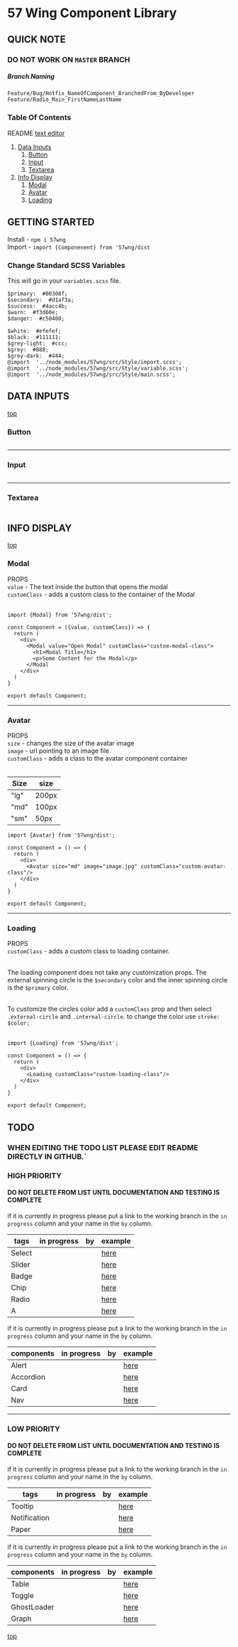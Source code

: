 # 57 Wing Component Library

## QUICK NOTE
### DO NOT WORK ON `MASTER` BRANCH

##### Branch Naming
`Feature/Bug/Hotfix_NameOfComponent_BranchedFrom_ByDeveloper`
<br/>
`Feature/Radio_Main_FirstNameLastName`

### Table Of Contents
README [text editor](https://stackedit.io)

 1. [Data Inputs](#data-inputs)
	1. [Button](#button)
	2. [Input](#input)
	3. [Textarea](#textarea)
2. [Info Display](#info-display)
	1. [Modal](#modal)
	2. [Avatar](#avatar)
	3. [Loading](#loading)

## GETTING STARTED


Install - `npm i 57wng`
<br/>
Import - `import {Componenent} from '57wng/dist`

### Change Standard SCSS Variables

This will go in your `variables.scss` file.
```
$primary:  #00308f;
$secondary:  #d1af3a;
$success:  #4acc4b;
$warn:  #f3d60e;
$danger:  #c50400;

$white:  #efefef;
$black:  #111111;
$grey-light:  #ccc;
$grey:  #888;
$grey-dark:  #444;
@import  '../node_modules/57wng/src/Style/import.scss';
@import  '../node_modules/57wng/src/Style/variable.scss';
@import  '../node_modules/57wng/src/Style/main.scss';
```

## DATA INPUTS
[top](#table-of-contents)
### Button

```

```

<hr/>

### Input

```

```

<hr/>

### Textarea

```

```

## INFO DISPLAY
[top](#table-of-contents)

### Modal
PROPS  <br/>
`value` - The text inside the button that opens the modal  <br/>
`customClass` - adds a custom class to the container of the Modal <br/> <br/>

```
import {Modal} from '57wng/dist';

const Component = ({value, customClass}) => {
  return (
    <div>
      <Modal value="Open Modal" customClass="custom-modal-class">
        <h1>Modal Title</h1>
        <p>Some Content for the Modal</p>
      </Modal
    </div>
  )
}

export default Component;
```

<hr/>

### Avatar

PROPS <br/>
`size` - changes the size of the avatar image <br/>
`image` - url pointing to an image file <br/>
`customClass` - adds a class to the avatar component container  <br/> <br/>

| Size | size |
|--|--|
| "lg" | 200px |
| "md" | 100px |
| "sm" | 50px |

```
import {Avatar} from '57wng/dist';

const Component = () => {
  return (
    <div>
      <Avatar size="md" image="image.jpg" customClass="custom-avatar-class"/>
    </div>
  )
}

export default Component;
```

<hr/>

### Loading

PROPS <br/>
`customClass` - adds a custom class to loading container.  <br/> <br/>

The loading component does not take any customization props. The external spinning circle is the `$secondary` color and the inner spinning circle is the `$primary` color. <br/> <br/>

To customize the circles color add a `customClass` prop and then select `.external-circle` and `.internal-circle`. to change the color use `stroke: $color;` <br/> <br/>

```
import {Loading} from '57wng/dist';

const Component = () => {
  return (
    <div>
      <Loading customClass="custom-loading-class"/>
    </div>
  )
}

export default Component;
```

## TODO 

### WHEN EDITING THE TODO LIST PLEASE EDIT README DIRECTLY IN GITHUB.`

### HIGH PRIORITY

#### DO NOT DELETE FROM LIST UNTIL DOCUMENTATION AND TESTING IS COMPLETE

if it is currently in progress please put a link to the working branch in the `in progress` column and your name in the `by` column.

| tags | in progress | by | example |
|--|--|--|--|
| Select |  |  | [here](https://mui.com/components/selects/) |
| Slider |  |  | [here](https://mui.com/components/slider/) | 
| Badge |  |  | [here](https://mui.com/components/badges/) |
| Chip |  |  | [here](https://mui.com/components/chips/) |  
| Radio |  |  | [here](https://mui.com/components/radio-buttons/) |  
| A |  |  | [here](https://mui.com/components/links/) |

if it is currently in progress please put a link to the working branch in the `in progress` column and your name in the `by` column.

| components | in progress | by | example |
|--|--|--|--|
| Alert |  |  | [here](https://mui.com/components/alert/) |
| Accordion |  |  | [here](https://mui.com/components/accordion/) |
| Card |  |  | [here](https://mui.com/components/cards/) |
| Nav |  |  | [here](https://material.io/components/navigation-drawer#anatomy) |

<hr/>

### LOW PRIORITY

#### DO NOT DELETE FROM LIST UNTIL DOCUMENTATION AND TESTING IS COMPLETE

if it is currently in progress please put a link to the working branch in the `in progress` column and your name in the `by` column.

| tags | in progress | by | example |
|--|--|--|--|
| Tooltip |  |  | [here](https://mui.com/components/tooltips/) |
| Notification |  |  | [here](https://mui.com/components/snackbars/) |
| Paper |  |  | [here](https://mui.com/components/paper/) |

if it is currently in progress please put a link to the working branch in the `in progress` column and your name in the `by` column.

| components | in progress | by | example |
|--|--|--|--|
| Table |  |  | [here](https://mui.com/components/tables/) |
| Toggle |  |  | [here](https://mui.com/components/toggle-button/) |
| GhostLoader |  |  | [here](https://mui.com/components/skeleton/) |
| Graph |  |  | [here](https://material.io/design/communication/data-visualization.html#types) |

[top](#table-of-contents)
